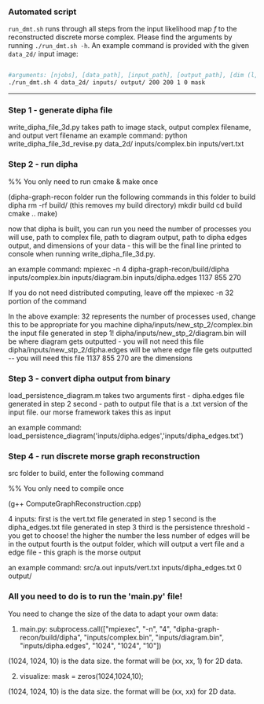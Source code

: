 ### Automated script

`run_dmt.sh` runs through all steps from the input likelihood map $f$ to the reconstructed discrete morse complex. Please find the arguments by running `./run_dmt.sh -h`. An example command is provided with the given `data_2d/` input image:
```bash

#arguments: [njobs], [data_path], [input_path], [output_path], [dim (l, w, h)], [persistence_threshold] [mask_name]
./run_dmt.sh 4 data_2d/ inputs/ output/ 200 200 1 0 mask
```


---

### Step 1 - generate dipha file

write_dipha_file_3d.py
takes path to image stack, output complex filename, and output vert filename
an example command:
python write_dipha_file_3d_revise.py data_2d/ inputs/complex.bin inputs/vert.txt


### Step 2 - run dipha

%% You only need to run cmake & make once

(dipha-graph-recon folder
run the following commands in this folder to build dipha
rm -rf build/ (this removes my build directory)
mkdir build
cd build
cmake ..
make)

now that dipha is built, you can run
you need the number of processes you will use, path to complex file, path to diagram output, path to dipha edges output, and dimensions of your data - this will be the final line printed to console when running write_dipha_file_3d.py.

an example command:
mpiexec -n 4 dipha-graph-recon/build/dipha inputs/complex.bin inputs/diagram.bin inputs/dipha.edges 1137 855 270

If you do not need distributed computing, leave off the mpiexec -n 32 portion of the command

In the above example:
32 represents the number of processes used, change this to be appropriate for you machine
dipha/inputs/new_stp_2/complex.bin the input file generated in step 1!
dipha/inputs/new_stp_2/diagram.bin will be where diagram gets outputted - you will not need this file
dipha/inputs/new_stp_2/dipha.edges will be where edge file gets outputted -- you will need this file
1137 855 270 are the dimensions

### Step 3 - convert dipha output from binary
load_persistence_diagram.m
takes two arguments
first - dipha.edges file generated in step 2
second - path to output file that is a .txt version of the input file.  our morse framework takes this as input

an example command: load_persistence_diagram('inputs/dipha.edges','inputs/dipha_edges.txt')

### Step 4 - run discrete morse graph reconstruction
src folder
to build, enter the following command

%% You only need to compile once

(g++ ComputeGraphReconstruction.cpp)

4 inputs:
first is the vert.txt file generated in step 1
second is the dipha_edges.txt file generated in step 3
third is the persistence threshold - you get to choose! the higher the number the less number of edges will be in the output
fourth is the output folder, which will output a vert file and a edge file - this graph is the morse output

an example command:
src/a.out inputs/vert.txt inputs/dipha_edges.txt 0 output/


### All you need to do is to run the 'main.py' file!

You need to change the size of the data to adapt your owm data:
1) main.py: subprocess.call(["mpiexec", "-n", "4", "dipha-graph-recon/build/dipha", "inputs/complex.bin", "inputs/diagram.bin", "inputs/dipha.edges", "1024", "1024", "10"])

(1024, 1024, 10) is the data size. the format will be (xx, xx, 1) for 2D data.

2) visualize: mask = zeros(1024,1024,10);

(1024, 1024, 10) is the data size. the format will be (xx, xx) for 2D data.

